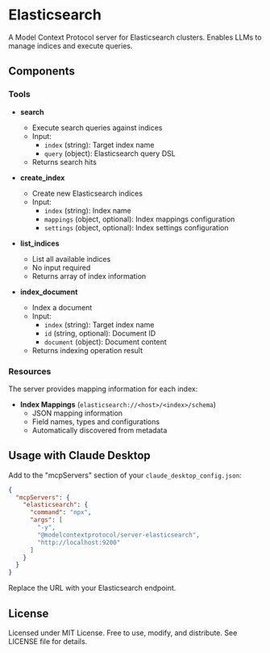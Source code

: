 # Elasticsearch
A Model Context Protocol server for Elasticsearch clusters. Enables LLMs to manage indices and execute queries.

## Components

### Tools
- **search**
  - Execute search queries against indices
  - Input: 
    - `index` (string): Target index name
    - `query` (object): Elasticsearch query DSL
  - Returns search hits

- **create_index**
  - Create new Elasticsearch indices
  - Input:
    - `index` (string): Index name
    - `mappings` (object, optional): Index mappings configuration
    - `settings` (object, optional): Index settings configuration

- **list_indices**
  - List all available indices
  - No input required
  - Returns array of index information

- **index_document**
  - Index a document
  - Input:
    - `index` (string): Target index name
    - `id` (string, optional): Document ID
    - `document` (object): Document content
  - Returns indexing operation result

### Resources
The server provides mapping information for each index:
- **Index Mappings** (`elasticsearch://<host>/<index>/schema`)
  - JSON mapping information
  - Field names, types and configurations
  - Automatically discovered from metadata

## Usage with Claude Desktop
Add to the "mcpServers" section of your `claude_desktop_config.json`:

```json
{
  "mcpServers": {
    "elasticsearch": {
      "command": "npx",
      "args": [
        "-y",
        "@modelcontextprotocol/server-elasticsearch",
        "http://localhost:9200"
      ]
    }
  }
}
```

Replace the URL with your Elasticsearch endpoint.

## License
Licensed under MIT License. Free to use, modify, and distribute. See LICENSE file for details.